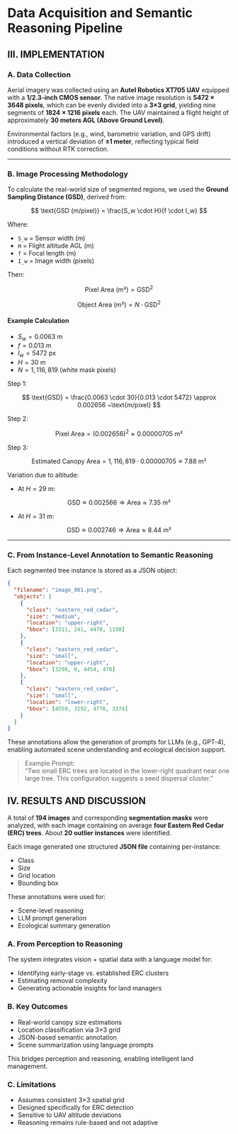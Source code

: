 # Data Acquisition and Semantic Reasoning Pipeline

## III. IMPLEMENTATION

### A. Data Collection
Aerial imagery was collected using an **Autel Robotics XT705 UAV** equipped with a **1/2.3-inch CMOS sensor**. The native image resolution is **5472 × 3648 pixels**, which can be evenly divided into a **3×3 grid**, yielding nine segments of **1824 × 1216 pixels** each. The UAV maintained a flight height of approximately **30 meters AGL (Above Ground Level)**. 

Environmental factors (e.g., wind, barometric variation, and GPS drift) introduced a vertical deviation of **±1 meter**, reflecting typical field conditions without RTK correction.

---

### B. Image Processing Methodology
To calculate the real-world size of segmented regions, we used the **Ground Sampling Distance (GSD)**, derived from:

$$
\text{GSD (m/pixel)} = \frac{S_w \cdot H}{f \cdot I_w}
$$

Where:
- `S_w` = Sensor width (m)
- `H` = Flight altitude AGL (m)
- `f` = Focal length (m)
- `I_w` = Image width (pixels)

Then:

$$
\text{Pixel Area (m²)} = \text{GSD}^2
$$

$$
\text{Object Area (m²)} = N \cdot \text{GSD}^2
$$

#### Example Calculation
- $S_w = 0.0063$ m  
- $f = 0.013$ m  
- $I_w = 5472$ px  
- $H = 30$ m  
- $N = 1,116,819$ (white mask pixels)

Step 1:

$$
\text{GSD} = \frac{0.0063 \cdot 30}{0.013 \cdot 5472} \approx 0.002656 ~\text{m/pixel}
$$

Step 2:

$$
\text{Pixel Area} = (0.002656)^2 \approx 0.00000705 ~\text{m²}
$$

Step 3:

$$
\text{Estimated Canopy Area} = 1,116,819 \cdot 0.00000705 \approx 7.88 ~\text{m²}
$$

Variation due to altitude:
- At $H = 29$ m:

$$
\text{GSD} \approx 0.002566 \Rightarrow \text{Area} \approx 7.35 ~\text{m²}
$$

- At $H = 31$ m:

$$
\text{GSD} \approx 0.002746 \Rightarrow \text{Area} \approx 8.44 ~\text{m²}
$$

---

### C. From Instance-Level Annotation to Semantic Reasoning
Each segmented tree instance is stored as a JSON object:

```json
{
  "filename": "image_001.png",
  "objects": [
    {
      "class": "eastern_red_cedar",
      "size": "medium",
      "location": "upper-right",
      "bbox": [3311, 241, 4478, 1198]
    },
    {
      "class": "eastern_red_cedar",
      "size": "small",
      "location": "upper-right",
      "bbox": [3298, 0, 4454, 478]
    },
    {
      "class": "eastern_red_cedar",
      "size": "small",
      "location": "lower-right",
      "bbox": [4559, 3192, 4778, 3374]
    }
  ]
}
```

These annotations allow the generation of prompts for LLMs (e.g., GPT-4), enabling automated scene understanding and ecological decision support.

> Example Prompt:  
> “Two small ERC trees are located in the lower-right quadrant near one large tree. This configuration suggests a seed dispersal cluster.”



## IV. RESULTS AND DISCUSSION

A total of **194 images** and corresponding **segmentation masks** were analyzed, with each image containing on average **four Eastern Red Cedar (ERC) trees**. About **20 outlier instances** were identified.

Each image generated one structured **JSON file** containing per-instance:
- Class
- Size
- Grid location
- Bounding box

These annotations were used for:
- Scene-level reasoning
- LLM prompt generation
- Ecological summary generation



### A. From Perception to Reasoning
The system integrates vision + spatial data with a language model for:
- Identifying early-stage vs. established ERC clusters
- Estimating removal complexity
- Generating actionable insights for land managers



### B. Key Outcomes
- Real-world canopy size estimations
- Location classification via 3×3 grid
- JSON-based semantic annotation
- Scene summarization using language prompts

This bridges perception and reasoning, enabling intelligent land management.



### C. Limitations
- Assumes consistent 3×3 spatial grid
- Designed specifically for ERC detection
- Sensitive to UAV altitude deviations
- Reasoning remains rule-based and not adaptive


